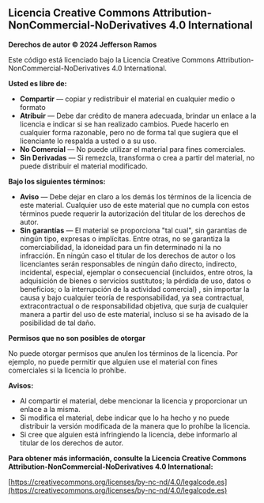 ## Licencia Creative Commons Attribution-NonCommercial-NoDerivatives 4.0 International

**Derechos de autor © 2024 Jefferson Ramos**

Este código está licenciado bajo la Licencia Creative Commons Attribution-NonCommercial-NoDerivatives 4.0 International.

**Usted es libre de:**

* **Compartir** — copiar y redistribuir el material en cualquier medio o formato
* **Atribuir** — Debe dar crédito de manera adecuada, brindar un enlace a la licencia e indicar si se han realizado cambios. Puede hacerlo en cualquier forma razonable, pero no de forma tal que sugiera que el licenciante lo respalda a usted o a su uso.
* **No Comercial** — No puede utilizar el material para fines comerciales.
* **Sin Derivadas** — Si remezcla, transforma o crea a partir del material, no puede distribuir el material modificado.

**Bajo los siguientes términos:**

* **Aviso** — Debe dejar en claro a los demás los términos de la licencia de este material. Cualquier uso de este material que no cumpla con estos términos puede requerir la autorización del titular de los derechos de autor.
* **Sin garantías** — El material se proporciona "tal cual", sin garantías de ningún tipo, expresas o implícitas. Entre otras, no se garantiza la comerciabilidad, la idoneidad para un fin determinado ni la no infracción. En ningún caso el titular de los derechos de autor o los licenciantes serán responsables de ningún daño directo, indirecto, incidental, especial, ejemplar o consecuencial (incluidos, entre otros, la adquisición de bienes o servicios sustitutos; la pérdida de uso, datos o beneficios; o la interrupción de la actividad comercial) , sin importar la causa y bajo cualquier teoría de responsabilidad, ya sea contractual, extracontractual o de responsabilidad objetiva, que surja de cualquier manera a partir del uso de este material, incluso si se ha avisado de la posibilidad de tal daño.

**Permisos que no son posibles de otorgar**

No puede otorgar permisos que anulen los términos de la licencia. Por ejemplo, no puede permitir que alguien use el material con fines comerciales si la licencia lo prohíbe.

**Avisos:**

* Al compartir el material, debe mencionar la licencia y proporcionar un enlace a la misma.
* Si modifica el material, debe indicar que lo ha hecho y no puede distribuir la versión modificada de la manera que lo prohíbe la licencia.
* Si cree que alguien está infringiendo la licencia, debe informarlo al titular de los derechos de autor.

**Para obtener más información, consulte la Licencia Creative Commons Attribution-NonCommercial-NoDerivatives 4.0 International:**

[https://creativecommons.org/licenses/by-nc-nd/4.0/legalcode.es](https://creativecommons.org/licenses/by-nc-nd/4.0/legalcode.es)


